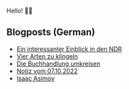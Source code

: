 Hello! 👋🏻

## Blogposts (German)
<!-- BLOG-POST-LIST:START -->
- [Ein interessanter Einblick in den NDR](https://maurice-renck.de/de/notes/2022/ein-interessanter-einblick-in-den-ndr)
- [Vier Arten zu klingeln](https://maurice-renck.de/de/blog/2022/vier-arten-zu-klingeln)
- [Die Buchhandlung umkreisen](https://maurice-renck.de/de/blog/2022/die-buchhandlung-umkreisen)
- [Notiz vom 07.10.2022](https://maurice-renck.de/de/notes/2022/1665141573)
- [Isaac Asimov](https://maurice-renck.de/de/notes/2022/isaac-asimov)
<!-- BLOG-POST-LIST:END -->

<!--
**mauricerenck/mauricerenck** is a ✨ _special_ ✨ repository because its `README.md` (this file) appears on your GitHub profile.

Here are some ideas to get you started:

- 🔭 I’m currently working on ...
- 🌱 I’m currently learning ...
- 👯 I’m looking to collaborate on ...
- 🤔 I’m looking for help with ...
- 💬 Ask me about ...
- 📫 How to reach me: ...
- 😄 Pronouns: ...
- ⚡ Fun fact: ...
-->
